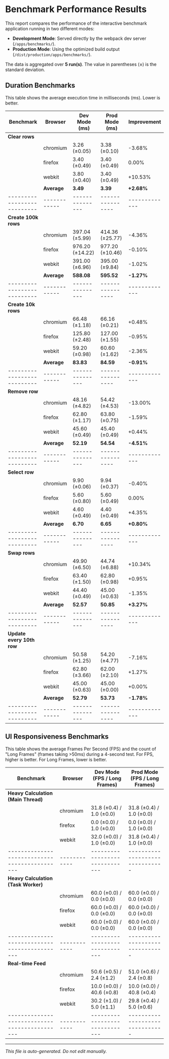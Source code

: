 # Benchmark Performance Results

This report compares the performance of the interactive benchmark application running in two different modes:
- **Development Mode**: Served directly by the webpack dev server (`/apps/benchmarks/`).
- **Production Mode**: Using the optimized build output (`/dist/production/apps/benchmarks/`).

The data is aggregated over **5 run(s)**. The value in parentheses (±) is the standard deviation.

## Duration Benchmarks

This table shows the average execution time in milliseconds (ms). Lower is better.

| Benchmark                 | Browser    | Dev Mode (ms) | Prod Mode (ms) | Improvement |
|---------------------------|------------|---------------|----------------|-------------|
| **Clear rows**               |            |               |                |             |
|                           | chromium   | 3.26 (±0.05)  | 3.38 (±0.10)   | -3.68%      |
|                           | firefox    | 3.40 (±0.49)  | 3.40 (±0.49)   | 0.00%       |
|                           | webkit     | 3.80 (±0.40)  | 3.40 (±0.49)   | +10.53%     |
|                           | **Average**| **3.49**        | **3.39**         | **+2.68%**    |
|---------------------------|------------|---------------|----------------|-------------|
| **Create 100k rows**               |            |               |                |             |
|                           | chromium   | 397.04 (±5.99) | 414.36 (±25.77) | -4.36%      |
|                           | firefox    | 976.20 (±14.22) | 977.20 (±10.46) | -0.10%      |
|                           | webkit     | 391.00 (±6.96) | 395.00 (±9.84) | -1.02%      |
|                           | **Average**| **588.08**        | **595.52**         | **-1.27%**    |
|---------------------------|------------|---------------|----------------|-------------|
| **Create 10k rows**               |            |               |                |             |
|                           | chromium   | 66.48 (±1.18) | 66.16 (±0.21)  | +0.48%      |
|                           | firefox    | 125.80 (±2.48) | 127.00 (±1.55) | -0.95%      |
|                           | webkit     | 59.20 (±0.98) | 60.60 (±1.62)  | -2.36%      |
|                           | **Average**| **83.83**        | **84.59**         | **-0.91%**    |
|---------------------------|------------|---------------|----------------|-------------|
| **Remove row**               |            |               |                |             |
|                           | chromium   | 48.16 (±4.82) | 54.42 (±4.53)  | -13.00%     |
|                           | firefox    | 62.80 (±1.17) | 63.80 (±0.75)  | -1.59%      |
|                           | webkit     | 45.60 (±0.49) | 45.40 (±0.49)  | +0.44%      |
|                           | **Average**| **52.19**        | **54.54**         | **-4.51%**    |
|---------------------------|------------|---------------|----------------|-------------|
| **Select row**               |            |               |                |             |
|                           | chromium   | 9.90 (±0.06)  | 9.94 (±0.37)   | -0.40%      |
|                           | firefox    | 5.60 (±0.80)  | 5.60 (±0.49)   | 0.00%       |
|                           | webkit     | 4.60 (±0.49)  | 4.40 (±0.49)   | +4.35%      |
|                           | **Average**| **6.70**        | **6.65**         | **+0.80%**    |
|---------------------------|------------|---------------|----------------|-------------|
| **Swap rows**               |            |               |                |             |
|                           | chromium   | 49.90 (±6.50) | 44.74 (±6.88)  | +10.34%     |
|                           | firefox    | 63.40 (±1.50) | 62.80 (±0.98)  | +0.95%      |
|                           | webkit     | 44.40 (±0.49) | 45.00 (±0.63)  | -1.35%      |
|                           | **Average**| **52.57**        | **50.85**         | **+3.27%**    |
|---------------------------|------------|---------------|----------------|-------------|
| **Update every 10th row**               |            |               |                |             |
|                           | chromium   | 50.58 (±1.25) | 54.20 (±4.77)  | -7.16%      |
|                           | firefox    | 62.80 (±3.66) | 62.00 (±2.10)  | +1.27%      |
|                           | webkit     | 45.00 (±0.63) | 45.00 (±0.00)  | +0.00%      |
|                           | **Average**| **52.79**        | **53.73**         | **-1.78%**    |
|---------------------------|------------|---------------|----------------|-------------|


## UI Responsiveness Benchmarks

This table shows the average Frames Per Second (FPS) and the count of "Long Frames" (frames taking >50ms) during a 4-second test. For FPS, higher is better. For Long Frames, lower is better.

| Benchmark                                   | Browser    | Dev Mode (FPS / Long Frames) | Prod Mode (FPS / Long Frames) |
|---------------------------------------------|------------|------------------------------|-------------------------------|
| **Heavy Calculation (Main Thread)**                            |            |                              |                               |
|                                             | chromium   | 31.8 (±0.4) / 1.0 (±0.0)     | 31.8 (±0.4) / 1.0 (±0.0)      |
|                                             | firefox    | 0.0 (±0.0) / 1.0 (±0.0)      | 0.0 (±0.0) / 1.0 (±0.0)       |
|                                             | webkit     | 32.0 (±0.0) / 1.0 (±0.0)     | 31.8 (±0.4) / 1.0 (±0.0)      |
|---------------------------------------------|------------|------------------------------|-------------------------------|
| **Heavy Calculation (Task Worker)**                            |            |                              |                               |
|                                             | chromium   | 60.0 (±0.0) / 0.0 (±0.0)     | 60.0 (±0.0) / 0.0 (±0.0)      |
|                                             | firefox    | 60.0 (±0.0) / 0.0 (±0.0)     | 60.0 (±0.0) / 0.0 (±0.0)      |
|                                             | webkit     | 60.0 (±0.0) / 0.0 (±0.0)     | 60.0 (±0.0) / 0.0 (±0.0)      |
|---------------------------------------------|------------|------------------------------|-------------------------------|
| **Real-time Feed**                            |            |                              |                               |
|                                             | chromium   | 50.6 (±0.5) / 2.4 (±1.2)     | 51.0 (±0.6) / 2.4 (±0.8)      |
|                                             | firefox    | 10.0 (±0.0) / 40.6 (±0.8)    | 10.0 (±0.0) / 40.8 (±0.4)     |
|                                             | webkit     | 30.2 (±1.0) / 5.0 (±1.1)     | 29.8 (±0.4) / 5.0 (±0.6)      |
|---------------------------------------------|------------|------------------------------|-------------------------------|

---

*This file is auto-generated. Do not edit manually.*
